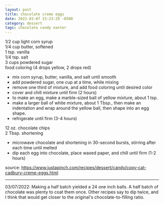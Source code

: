 ```yaml
---
layout: post
title: chocolate creme eggs
date: 2022-03-07 15:23:29 -0500
category: dessert
tags: chocolate candy easter
---
```


1/2 cup light corn syrup  
1/4 cup butter, softened  
1 tsp. vanilla  
1/4 tsp. salt  
3 cups powdered sugar  
food coloring (4 drops yellow, 2 drops red)  
* mix corn syrup, butter, vanilla, and salt until smooth
* add powdered sugar, one cup at a time, while mixing
* remove one third of mixture, and add food coloring until desired color
* cover and chill mixture until firm (2 hours)
* to make an egg, make a marble-sized ball of yellow mixture, about 1 tsp.
* make a larger ball of white mixture, about 1 Tbsp., then make an indentation and
  wrap around the yellow ball, then shape into an egg shape.
* refrigerate until firm (3-4 hours)

12 oz. chocolate chips  
2 Tbsp. shortening  
* microwave chocolate and shortening in 30-second bursts, stirring after each time
  until melted
* dip each egg into chocolate, place waxed paper, and chill until firm (1-2 hours)

source: <https://www.justapinch.com/recipes/dessert/candy/copy-cat-cadbury-creme-eggs.html>

---

03/07/2022: Making a half batch yielded a 24 one inch balls. A half batch of chocolate was plenty
to coat them once. Other recipes say to dip twice, and I think that would get closer to the
original's chocolate-to-filling ratio.

